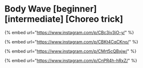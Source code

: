 # Body Wave \[beginner] \[intermediate] \[Choreo trick]

{% embed url="https://www.instagram.com/p/CBc3iv3iO-y/" %}

{% embed url="https://www.instagram.com/p/CBKt4CqCKno/" %}

{% embed url="https://www.instagram.com/p/CMrt5cQBxjw/" %}

{% embed url="https://www.instagram.com/p/CnPR4h-hRxZ/" %}
